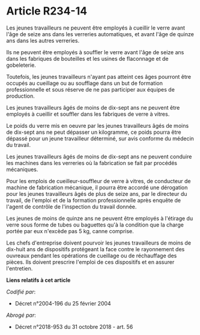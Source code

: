 # Article R234-14

Les jeunes travailleurs ne peuvent être employés à cueillir le verre avant l'âge de seize ans dans les verreries
automatiques, et avant l'âge de quinze ans dans les autres verreries.

Ils ne peuvent être employés à souffler le verre avant l'âge de seize ans dans les fabriques de bouteilles et les usines de
flaconnage et de gobeleterie.

Toutefois, les jeunes travailleurs n'ayant pas atteint ces âges pourront être occupés au cueillage ou au soufflage dans un
but de formation professionnelle et sous réserve de ne pas participer aux équipes de production.

Les jeunes travailleurs âgés de moins de dix-sept ans ne peuvent être employés à cueillir et souffler dans les fabriques de
verre à vitres.

Le poids du verre mis en oeuvre par les jeunes travailleurs âgés de moins de dix-sept ans ne peut dépasser un kilogramme, ce
poids pourra être dépassé pour un jeune travailleur déterminé, sur avis conforme du médecin du travail.

Les jeunes travailleurs âgés de moins de dix-sept ans ne peuvent conduire les machines dans les verreries où la fabrication
se fait par procédés mécaniques.

Pour les emplois de cueilleur-souffleur de verre à vitres, de conducteur de machine de fabrication mécanique, il pourra être
accordé une dérogation pour les jeunes travailleurs âgés de plus de seize ans, par le directeur du travail, de l'emploi et de
la formation professionnelle après enquête de l'agent de contrôle de l'inspection du travail donnée.

Les jeunes de moins de quinze ans ne peuvent être employés à l'étirage du verre sous forme de tubes ou baguettes qu'à la
condition que la charge portée par eux n'excède pas 5 kg, canne comprise.

Les chefs d'entreprise doivent pourvoir les jeunes travailleurs de moins de dix-huit ans de dispositifs protégeant la face
contre le rayonnement des ouvreaux pendant les opérations de cueillage ou de réchauffage des pièces. Ils doivent prescrire
l'emploi de ces dispositifs et en assurer l'entretien.

**Liens relatifs à cet article**

_Codifié par_:

  - Décret n°2004-196 du 25 février 2004

_Abrogé par_:

  - Décret n°2018-953 du 31 octobre 2018 - art. 56
